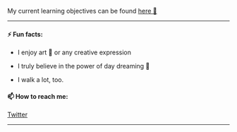 My current learning objectives can be found [here 🌱](https://gist.github.com/Obsiye/69bb765bf34971d4d9ef19f6f27d2c70)

----

#### ⚡ Fun facts:
- I enjoy art 🎨 or any creative expression

- I truly believe in the power of day dreaming 💫

- I walk a lot, too.

#### 📫 How to reach me:
[Twitter](https://twitter.com/abdirizakobsiy3) 

-----
<!--

 ![alt text](https://github.com/Obsiye/Obsiye/blob/master/yugiohstyleme_final.gif?raw=true)
**Obsiye/Obsiye** is a ✨ _special_ ✨ repository because its `README.md` (this file) appears on your GitHub profile.

Here are some ideas to get you started:

- 🔭 I’m currently working on ...
- 🌱 I’m currently learning ...
- 👯 I’m looking to collaborate on ...
- 
- 💬 Ask me about ...
- 📫 How to reach me: ...
- 😄 Pronouns: ...
- ⚡ Fun fact: ...
-->
